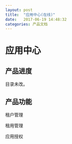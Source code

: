 ```yaml
---
layout: post
title:  "应用中心(在线)"
date:   2017-06-19 14:48:32
categories: 产品文档
---
```


# 应用中心

## 产品进度

目录未改。

## 产品功能

租户管理

租用管理

应用授权